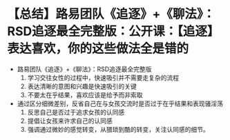 # 【总结】路易团队《追逐》+《聊法》：RSD追逐最全完整版：公开课：【追逐】表达喜欢，你的这些做法全是错的

-   路易团队《追逐》+《聊法》：RSD追逐最全完整版
    1.  学习交往女性的过程中，快速吸引并不需要走复杂的流程
    2.  表达清晰的意图和兴趣是快速吸引的关键
    3.  不要太在乎结果，喜欢应该是给予而非索取
-   通过区分细微差别，反省自己在与女孩交流时是否过于在乎结果和表现骚淫荡
    1.  反思自己是否过于追求女孩的认同感
    2.  提倡让女孩来许求自己的认同感
    3.  强调通过微妙的感觉转变，从猥琐到酷的转变，关注认同感的细节。